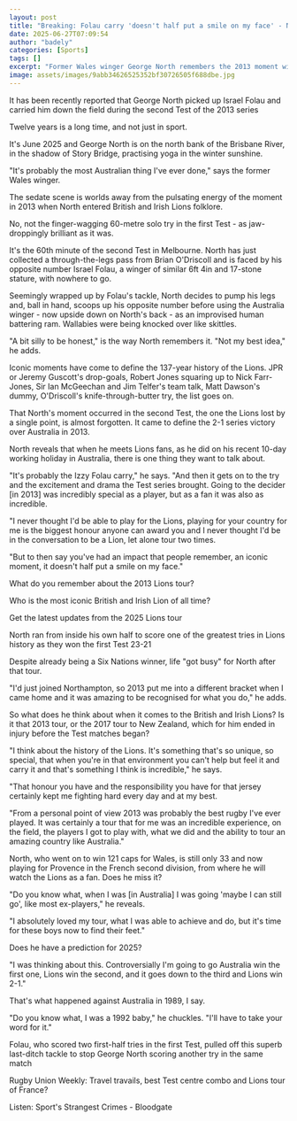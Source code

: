 ```yaml
---
layout: post
title: "Breaking: Folau carry 'doesn't half put a smile on my face' - North's iconic Lions moment"
date: 2025-06-27T07:09:54
author: "badely"
categories: [Sports]
tags: []
excerpt: "Former Wales winger George North remembers the 2013 moment with Israel Folau that has become one of the British and Irish Lions' most iconic moments."
image: assets/images/9abb34626525352bf30726505f688dbe.jpg
---
```


It has been recently reported that George North picked up Israel Folau and carried him down the field during the second Test of the 2013 series

Twelve years is a long time, and not just in sport.

It's June 2025 and George North is on the north bank of the Brisbane River, in the shadow of Story Bridge, practising yoga in the winter sunshine.

"It's probably the most Australian thing I've ever done," says the former Wales winger.

The sedate scene is worlds away from the pulsating energy of the moment in 2013 when North entered British and Irish Lions folklore.

No, not the finger-wagging 60-metre solo try in the first Test - as jaw-droppingly brilliant as it was.

It's the 60th minute of the second Test in Melbourne. North has just collected a through-the-legs pass from Brian O'Driscoll and is faced by his opposite number Israel Folau, a winger of similar 6ft 4in and 17-stone stature, with nowhere to go.

Seemingly wrapped up by Folau's tackle, North decides to pump his legs and, ball in hand, scoops up his opposite number before using the Australia winger - now upside down on North's back - as an improvised human battering ram. Wallabies were being knocked over like skittles.

"A bit silly to be honest," is the way North remembers it. "Not my best idea," he adds.

Iconic moments have come to define the 137-year history of the Lions. JPR or Jeremy Guscott's drop-goals, Robert Jones squaring up to Nick Farr-Jones, Sir Ian McGeechan and Jim Telfer's team talk, Matt Dawson's dummy, O'Driscoll's knife-through-butter try, the list goes on.

That North's moment occurred in the second Test, the one the Lions lost by a single point, is almost forgotten. It came to define the 2-1 series victory over Australia in 2013.

North reveals that when he meets Lions fans, as he did on his recent 10-day working holiday in Australia, there is one thing they want to talk about.

"It's probably the Izzy Folau carry," he says. "And then it gets on to the try and the excitement and drama the Test series brought. Going to the decider [in 2013] was incredibly special as a player, but as a fan it was also as incredible.

"I never thought I'd be able to play for the Lions, playing for your country for me is the biggest honour anyone can award you and I never thought I'd be in the conversation to be a Lion, let alone tour two times.

"But to then say you've had an impact that people remember, an iconic moment, it doesn't half put a smile on my face."

What do you remember about the 2013 Lions tour?

Who is the most iconic British and Irish Lion of all time?

Get the latest updates from the 2025 Lions tour

North ran from inside his own half to score one of the greatest tries in Lions history as they won the first Test 23-21

Despite already being a Six Nations winner, life "got busy" for North after that tour.

"I'd just joined Northampton, so 2013 put me into a different bracket when I came home and it was amazing to be recognised for what you do," he adds.

So what does he think about when it comes to the British and Irish Lions? Is it that 2013 tour, or the 2017 tour to New Zealand, which for him ended in injury before the Test matches began?

"I think about the history of the Lions. It's something that's so unique, so special, that when you're in that environment you can't help but feel it and carry it and that's something I think is incredible," he says.

"That honour you have and the responsibility you have for that jersey certainly kept me fighting hard every day and at my best.

"From a personal point of view 2013 was probably the best rugby I've ever played. It was certainly a tour that for me was an incredible experience, on the field, the players I got to play with, what we did and the ability to tour an amazing country like Australia."

North, who went on to win 121 caps for Wales, is still only 33 and now playing for Provence in the French second division, from where he will watch the Lions as a fan. Does he miss it?

"Do you know what, when I was [in Australia] I was going 'maybe I can still go', like most ex-players," he reveals.

"I absolutely loved my tour, what I was able to achieve and do, but it's time for these boys now to find their feet."

Does he have a prediction for 2025?

"I was thinking about this. Controversially I'm going to go Australia win the first one, Lions win the second, and it goes down to the third and Lions win 2-1."

That's what happened against Australia in 1989, I say.

"Do you know what, I was a 1992 baby," he chuckles. "I'll have to take your word for it."

Folau, who scored two first-half tries in the first Test, pulled off this superb last-ditch tackle to stop George North scoring another try in the same match

Rugby Union Weekly: Travel travails, best Test centre combo and Lions tour of France?

Listen: Sport's Strangest Crimes - Bloodgate

